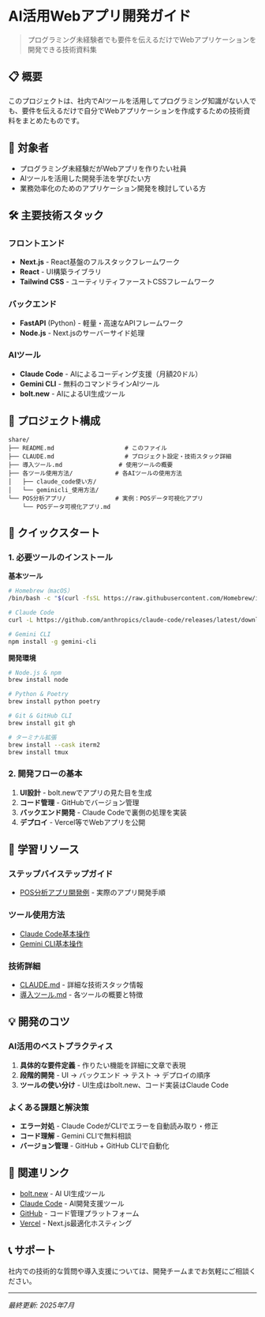 # AI活用Webアプリ開発ガイド

> プログラミング未経験者でも要件を伝えるだけでWebアプリケーションを開発できる技術資料集

## 📋 概要

このプロジェクトは、社内でAIツールを活用してプログラミング知識がない人でも、要件を伝えるだけで自分でWebアプリケーションを作成するための技術資料をまとめたものです。

## 🎯 対象者

- プログラミング未経験だがWebアプリを作りたい社員
- AIツールを活用した開発手法を学びたい方
- 業務効率化のためのアプリケーション開発を検討している方

## 🛠 主要技術スタック

### フロントエンド
- **Next.js** - React基盤のフルスタックフレームワーク
- **React** - UI構築ライブラリ
- **Tailwind CSS** - ユーティリティファーストCSSフレームワーク

### バックエンド
- **FastAPI** (Python) - 軽量・高速なAPIフレームワーク
- **Node.js** - Next.jsのサーバーサイド処理

### AIツール
- **Claude Code** - AIによるコーディング支援（月額20ドル）
- **Gemini CLI** - 無料のコマンドラインAIツール
- **bolt.new** - AIによるUI生成ツール

## 📁 プロジェクト構成

```
share/
├── README.md                    # このファイル
├── CLAUDE.md                    # プロジェクト設定・技術スタック詳細
├── 導入ツール.md                # 使用ツールの概要
├── 各ツール使用方法/            # 各AIツールの使用方法
│   ├── claude_code使い方/
│   └── geminicli_使用方法/
└── POS分析アプリ/              # 実例：POSデータ可視化アプリ
    └── POSデータ可視化アプリ.md
```

## 🚀 クイックスタート

### 1. 必要ツールのインストール

**基本ツール**
```bash
# Homebrew（macOS）
/bin/bash -c "$(curl -fsSL https://raw.githubusercontent.com/Homebrew/install/HEAD/install.sh)"

# Claude Code
curl -L https://github.com/anthropics/claude-code/releases/latest/download/claude-code-macos.zip -o claude-code.zip

# Gemini CLI
npm install -g gemini-cli
```

**開発環境**
```bash
# Node.js & npm
brew install node

# Python & Poetry
brew install python poetry

# Git & GitHub CLI
brew install git gh

# ターミナル拡張
brew install --cask iterm2
brew install tmux
```

### 2. 開発フローの基本

1. **UI設計** - bolt.newでアプリの見た目を生成
2. **コード管理** - GitHubでバージョン管理
3. **バックエンド開発** - Claude Codeで裏側の処理を実装
4. **デプロイ** - Vercel等でWebアプリを公開

## 📖 学習リソース

### ステップバイステップガイド
- [POS分析アプリ開発例](./POS分析アプリ/POSデータ可視化アプリ.md) - 実際のアプリ開発手順

### ツール使用方法
- [Claude Code基本操作](./各ツール使用方法/claude_code使い方/基本)
- [Gemini CLI基本操作](./各ツール使用方法/geminicli_使用方法/基本)

### 技術詳細
- [CLAUDE.md](./CLAUDE.md) - 詳細な技術スタック情報
- [導入ツール.md](./導入ツール.md) - 各ツールの概要と特徴

## 💡 開発のコツ

### AI活用のベストプラクティス
1. **具体的な要件定義** - 作りたい機能を詳細に文章で表現
2. **段階的開発** - UI → バックエンド → テスト → デプロイの順序
3. **ツールの使い分け** - UI生成はbolt.new、コード実装はClaude Code

### よくある課題と解決策
- **エラー対処** - Claude CodeがCLIでエラーを自動読み取り・修正
- **コード理解** - Gemini CLIで無料相談
- **バージョン管理** - GitHub + GitHub CLIで自動化

## 🔗 関連リンク

- [bolt.new](https://bolt.new) - AI UI生成ツール
- [Claude Code](https://claude.ai/code) - AI開発支援ツール
- [GitHub](https://github.com) - コード管理プラットフォーム
- [Vercel](https://vercel.com) - Next.js最適化ホスティング

## 📞 サポート

社内での技術的な質問や導入支援については、開発チームまでお気軽にご相談ください。

---

*最終更新: 2025年7月*
